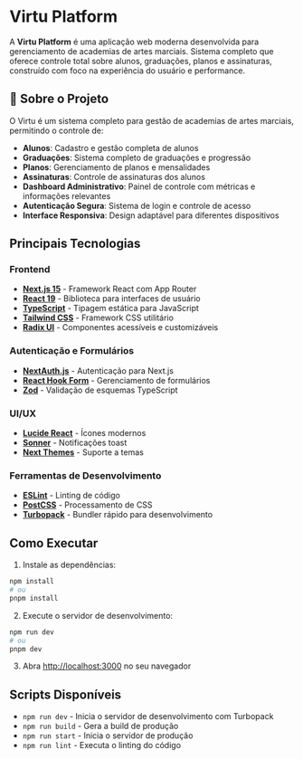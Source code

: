 # Virtu Platform

A **Virtu Platform** é uma aplicação web moderna desenvolvida para gerenciamento de academias de artes marciais. Sistema completo que oferece controle total sobre alunos, graduações, planos e assinaturas, construído com foco na experiência do usuário e performance.

## 💪 Sobre o Projeto

O Virtu é um sistema completo para gestão de academias de artes marciais, permitindo o controle de:

- **Alunos**: Cadastro e gestão completa de alunos
- **Graduações**: Sistema completo de graduações e progressão
- **Planos**: Gerenciamento de planos e mensalidades
- **Assinaturas**: Controle de assinaturas dos alunos
- **Dashboard Administrativo**: Painel de controle com métricas e informações relevantes
- **Autenticação Segura**: Sistema de login e controle de acesso
- **Interface Responsiva**: Design adaptável para diferentes dispositivos

## Principais Tecnologias

### Frontend
- **[Next.js 15](https://nextjs.org)** - Framework React com App Router
- **[React 19](https://react.dev)** - Biblioteca para interfaces de usuário
- **[TypeScript](https://www.typescriptlang.org)** - Tipagem estática para JavaScript
- **[Tailwind CSS](https://tailwindcss.com)** - Framework CSS utilitário
- **[Radix UI](https://www.radix-ui.com)** - Componentes acessíveis e customizáveis

### Autenticação e Formulários
- **[NextAuth.js](https://next-auth.js.org)** - Autenticação para Next.js
- **[React Hook Form](https://react-hook-form.com)** - Gerenciamento de formulários
- **[Zod](https://zod.dev)** - Validação de esquemas TypeScript

### UI/UX
- **[Lucide React](https://lucide.dev)** - Ícones modernos
- **[Sonner](https://sonner.emilkowal.ski)** - Notificações toast
- **[Next Themes](https://github.com/pacocoursey/next-themes)** - Suporte a temas

### Ferramentas de Desenvolvimento
- **[ESLint](https://eslint.org)** - Linting de código
- **[PostCSS](https://postcss.org)** - Processamento de CSS
- **[Turbopack](https://turbo.build/pack)** - Bundler rápido para desenvolvimento

## Como Executar

1. Instale as dependências:
```bash
npm install
# ou
pnpm install
```

2. Execute o servidor de desenvolvimento:
```bash
npm run dev
# ou
pnpm dev
```

3. Abra [http://localhost:3000](http://localhost:3000) no seu navegador

## Scripts Disponíveis

- `npm run dev` - Inicia o servidor de desenvolvimento com Turbopack
- `npm run build` - Gera a build de produção
- `npm run start` - Inicia o servidor de produção
- `npm run lint` - Executa o linting do código
